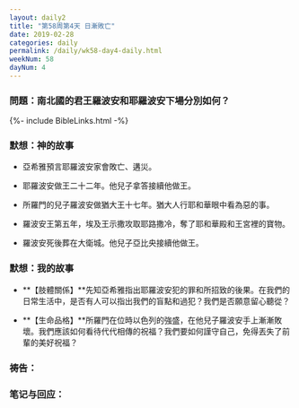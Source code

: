 ```yaml
---
layout: daily2
title: "第58周第4天 日漸敗亡"
date: 2019-02-28
categories: daily
permalink: /daily/wk58-day4-daily.html
weekNum: 58
dayNum: 4
---
```


### 問題：南北國的君王羅波安和耶羅波安下場分別如何？

{%- include BibleLinks.html -%}

### 默想：神的故事 
+ 亞希雅預言耶羅波安家會敗亡、遘災。

+ 耶羅波安做王二十二年。他兒子拿答接續他做王。

+ 所羅門的兒子羅波安做猶大王十七年。猶大人行耶和華眼中看為惡的事。

+ 羅波安王第五年，埃及王示撒攻取耶路撒冷，奪了耶和華殿和王宮裡的寶物。

+ 羅波安死後葬在大衛城。他兒子亞比央接續他做王。

### 默想：我的故事
+ **【肢體關係】**先知亞希雅指出耶羅波安犯的罪和所招致的後果。在我們的日常生活中，是否有人可以指出我們的盲點和過犯？我們是否願意留心聽從？

+ **【生命品格】**所羅門在位時以色列的強盛，在他兒子羅波安手上漸漸敗壞。我們應該如何看待代代相傳的祝福？我們要如何謹守自己，免得丟失了前輩的美好祝福？

### 祷告：

### 笔记与回应：

